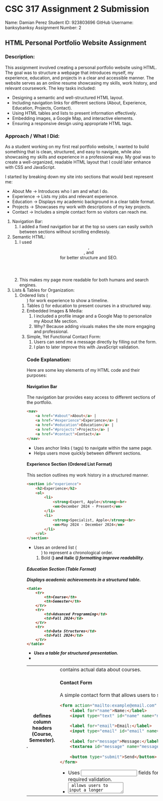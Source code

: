 # CSC 317 Assignment 2 Submission

Name: Damian Perez
Student ID: 923803696
GitHub Username: banksybanksy
Assignment Number: 2

## HTML Personal Portfolio Website Assignment
### Description:
This assignment involved creating a personal portfolio website using HTML. The goal was to structure a webpage that introduces myself, my experience, education, and projects in a clear and accessible manner. The website serves as an online resume showcasing my skills, work history, and relevant coursework. The key tasks included:
- Designing a semantic and well-structured HTML layout.
- Including navigation links for different sections (About, Experience, Education, Projects, Contact).
- Using HTML tables and lists to present information effectively.
- Embedding images, a Google Map, and interactive elements.
- Ensuring a responsive design using appropriate HTML tags.

### Approach / What I Did:
As a student working on my first real portfolio website, I wanted to build something that is clean, structured, and easy to navigate, while also showcasing my skills and experience in a professional way. My goal was to create a well-organized, readable HTML layout that I could later enhance with CSS and JavaScript.

I started by breaking down my site into sections that would best represent me:
- About Me → Introduces who I am and what I do.
- Experience → Lists my jobs and relevant experience.
- Education → Displays my academic background in a clear table format.
- Projects → Showcases my work with descriptions of my key projects.
- Contact → Includes a simple contact form so visitors can reach me.

1. Navigation Bar:
   1. I added a fixed navigation bar at the top so users can easily switch between sections without scrolling endlessly.
2. Semantic HTML:
   1. I used <header>, <section>, and <footer> for better structure and SEO.
   2. This makes my page more readable for both humans and search engines.
3. Lists & Tables for Organization:
   1. Ordered lists (<ol>) for work experience to show a timeline.
   2. Tables (<table>) for education to present courses in a structured way.
4. Embedded Images & Media:
   1. I included a profile image and a Google Map to personalize my About Me section.
   2. Why? Because adding visuals makes the site more engaging and professional.
5. Simple, Yet Functional Contact Form:
   1. Users can send me a message directly by filling out the form.
   2. I plan to later improve this with JavaScript validation.


### Code Explanation:
Here are some key elements of my HTML code and their purposes:

#### Navigation Bar
The navigation bar provides easy access to different sections of the portfolio.

```html
<nav>
    <a href="#about">About</a> |
    <a href="#experience">Experience</a> |
    <a href="#education">Education</a> |
    <a href="#projects">Projects</a> |
    <a href="#contact">Contact</a>
</nav>
```
- Uses anchor links (<a> tags) to navigate within the same page.
- Helps users move quickly between different sections.

#### Experience Section (Ordered List Format)
This section outlines my work history in a structured manner.
```html
<section id="experience">
    <h2>Experience</h2>
    <ol>
        <li>
            <strong>Expert, Apple</strong><br>
            <em>December 2024 - Present</em>
        </li>
        <li>
            <strong>Specialist, Apple</strong><br>
            <em>May 2024 - December 2024</em>
        </li>
    </ol>
</section>
```
- Uses an ordered list (<ol>) to represent a chronological order.
- Bold (<strong>) and italic (<em>) formatting improve readability.

#### Education Section (Table Format)
Displays academic achievements in a structured table.

```html
<table>
    <tr>
        <th>Course</th>
        <th>Semester</th>
    </tr>
    <tr>
        <td>Advanced Programming</td>
        <td>Fall 2024</td>
    </tr>
    <tr>
        <td>Data Structures</td>
        <td>Fall 2024</td>
    </tr>
</table>
```
- Uses a table for structured presentation.
- <th> defines column headers (Course, Semester).
- <td> contains actual data about courses.

#### Contact Form
A simple contact form that allows users to send messages.

``` html
<form action="mailto:example@email.com" method="post">
    <label for="name">Name:</label>
    <input type="text" id="name" name="name" required><br>

    <label for="email">Email:</label>
    <input type="email" id="email" name="email" required><br>
    
    <label for="message">Message:</label>
    <textarea id="message" name="message" required></textarea><br>
    
    <button type="submit">Send</button>
</form>
```

- Uses <input> fields for name and email with required validation.
- <textarea> allows users to input a longer message.
- <button> submits the form via email (mailto:).
